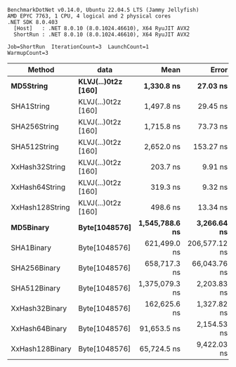 ```

BenchmarkDotNet v0.14.0, Ubuntu 22.04.5 LTS (Jammy Jellyfish)
AMD EPYC 7763, 1 CPU, 4 logical and 2 physical cores
.NET SDK 8.0.403
  [Host]   : .NET 8.0.10 (8.0.1024.46610), X64 RyuJIT AVX2
  ShortRun : .NET 8.0.10 (8.0.1024.46610), X64 RyuJIT AVX2

Job=ShortRun  IterationCount=3  LaunchCount=1  
WarmupCount=3  

```
| Method          | data                | Mean           | Error         | StdDev       | Min            | Max            | Gen0   | Allocated |
|---------------- |-------------------- |---------------:|--------------:|-------------:|---------------:|---------------:|-------:|----------:|
| **MD5String**       | **KLVJ(...)0t2z [160]** |     **1,330.8 ns** |      **27.03 ns** |      **1.48 ns** |     **1,329.1 ns** |     **1,331.9 ns** | **0.0134** |    **1128 B** |
| SHA1String      | KLVJ(...)0t2z [160] |     1,497.8 ns |      29.45 ns |      1.61 ns |     1,496.4 ns |     1,499.6 ns | 0.0153 |    1416 B |
| SHA256String    | KLVJ(...)0t2z [160] |     1,715.8 ns |      73.73 ns |      4.04 ns |     1,711.7 ns |     1,719.8 ns | 0.0210 |    1856 B |
| SHA512String    | KLVJ(...)0t2z [160] |     2,652.0 ns |     153.27 ns |      8.40 ns |     2,645.8 ns |     2,661.5 ns | 0.0381 |    3240 B |
| XxHash32String  | KLVJ(...)0t2z [160] |       203.7 ns |       9.91 ns |      0.54 ns |       203.1 ns |       204.1 ns | 0.0069 |     584 B |
| XxHash64String  | KLVJ(...)0t2z [160] |       319.3 ns |       9.32 ns |      0.51 ns |       318.8 ns |       319.8 ns | 0.0086 |     728 B |
| XxHash128String | KLVJ(...)0t2z [160] |       498.6 ns |      13.34 ns |      0.73 ns |       497.8 ns |       499.3 ns | 0.0134 |    1128 B |
| **MD5Binary**       | **Byte[1048576]**       | **1,545,788.6 ns** |   **3,266.64 ns** |    **179.06 ns** | **1,545,610.7 ns** | **1,545,968.8 ns** |      **-** |      **41 B** |
| SHA1Binary      | Byte[1048576]       |   621,499.0 ns | 206,577.12 ns | 11,323.19 ns |   614,937.8 ns |   634,573.8 ns |      - |      49 B |
| SHA256Binary    | Byte[1048576]       |   658,717.3 ns |  66,043.76 ns |  3,620.08 ns |   656,224.1 ns |   662,869.6 ns |      - |      57 B |
| SHA512Binary    | Byte[1048576]       | 1,375,079.3 ns |   2,203.83 ns |    120.80 ns | 1,374,944.9 ns | 1,375,178.9 ns |      - |      89 B |
| XxHash32Binary  | Byte[1048576]       |   162,625.6 ns |   1,327.82 ns |     72.78 ns |   162,541.7 ns |   162,672.5 ns |      - |      32 B |
| XxHash64Binary  | Byte[1048576]       |    91,653.5 ns |   2,154.53 ns |    118.10 ns |    91,519.6 ns |    91,742.7 ns |      - |      32 B |
| XxHash128Binary | Byte[1048576]       |    65,724.5 ns |   9,422.03 ns |    516.45 ns |    65,411.2 ns |    66,320.6 ns |      - |      40 B |
